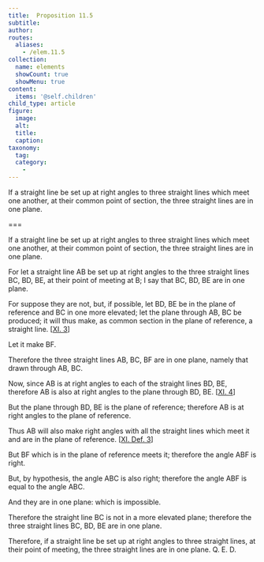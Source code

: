 ```yaml
---
title:  Proposition 11.5
subtitle: 
author:
routes:
  aliases:
    - /elem.11.5
collection:
  name: elements
  showCount: true
  showMenu: true
content:
  items: '@self.children'
child_type: article
figure:
  image:
  alt:
  title:
  caption:
taxonomy:
  tag:
  category:
    - 
---
```


<p><hi rend="ital">If a straight line be set up at right angles to three straight lines which meet one another</hi>, <hi rend="ital">at their common point of section</hi>, <hi rend="ital">the three straight lines are in one plane.</hi>
      </p>

===

<p><span class="ital">If a straight line be set up at right angles to three straight lines which meet one another</span>, <span class="ital">at their common point of section</span>, <span class="ital">the three straight lines are in one plane.</span>
      </p>

<p>For let a straight line <span class="ital">AB</span> be set up at right angles to the three straight lines <span class="ital">BC</span>, <span class="ital">BD</span>, <span class="ital">BE</span>, at their point of meeting at <span class="ital">B</span>; I say that <span class="ital">BC</span>, <span class="ital">BD</span>, <span class="ital">BE</span> are in one plane. 
      </p>

<p>For suppose they are not, but, if possible, let <span class="ital">BD</span>, <span class="ital">BE</span> be in the plane of reference and <span class="ital">BC</span> in one more elevated; let the plane through <span class="ital">AB</span>, <span class="ital">BC</span> be produced; it will thus make, as common section in the plane of reference, a straight line. [<a href="/elem.11.3">XI. 3</a>] </p>

<p>Let it make <span class="ital">BF</span>. </p>

<p>Therefore the three straight lines <span class="ital">AB</span>, <span class="ital">BC</span>, <span class="ital">BF</span> are in one plane, namely that drawn through <span class="ital">AB</span>, <span class="ital">BC</span>. </p>

<p>Now, since <span class="ital">AB</span> is at right angles to each of the straight lines <span class="ital">BD</span>, <span class="ital">BE</span>, therefore <span class="ital">AB</span> is also at right angles to the plane through <span class="ital">BD</span>, <span class="ital">BE</span>. [<a href="/elem.11.4">XI. 4</a>] <pb n="282"/></p>

<p>But the plane through <span class="ital">BD</span>, <span class="ital">BE</span> is the plane of reference; therefore <span class="ital">AB</span> is at right angles to the plane of reference. </p>

<p>Thus <span class="ital">AB</span> will also make right angles with all the straight lines which meet it and are in the plane of reference. [<a href="/elem.11.def.3">XI. Def. 3</a>] </p>

<p>But <span class="ital">BF</span> which is in the plane of reference meets it; therefore the angle <span class="ital">ABF</span> is right. </p>

<p>But, by hypothesis, the angle <span class="ital">ABC</span> is also right; therefore the angle <span class="ital">ABF</span> is equal to the angle <span class="ital">ABC</span>. </p>

<p>And they are in one plane: which is impossible. </p>

<p>Therefore the straight line <span class="ital">BC</span> is not in a more elevated plane; therefore the three straight lines <span class="ital">BC</span>, <span class="ital">BD</span>, <span class="ital">BE</span> are in one plane. </p>

<p>Therefore, if a straight line be set up at right angles to three straight lines, at their point of meeting, the three straight lines are in one plane. Q. E. D.</p>
